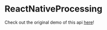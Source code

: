 # ReactNativeProcessing
Check out the original demo of this api [here](https://github.com/expo/expo-processing)!
